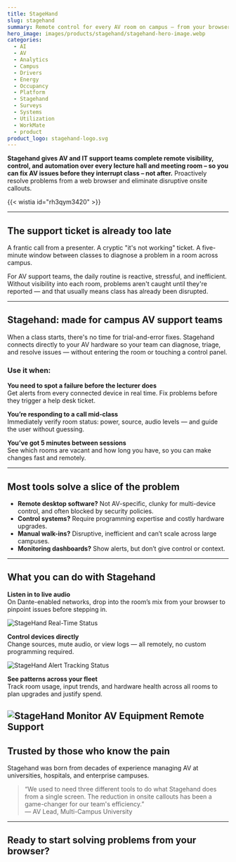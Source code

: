 ```yaml
---
title: StageHand
slug: stagehand
summary: Remote control for every AV room on campus — from your browser
hero_image: images/products/stagehand/stagehand-hero-image.webp
categories:
  - AI
  - AV
  - Analytics
  - Campus
  - Drivers
  - Energy
  - Occupancy
  - Platform
  - Stagehand
  - Surveys
  - Systems
  - Utilization
  - WorkMate
  - product
product_logo: stagehand-logo.svg
---
```


**Stagehand gives AV and IT support teams complete remote visibility, control, and automation over every lecture hall and meeting room – so you can fix AV issues before they interrupt class – not after.** Proactively resolve problems from a web browser and eliminate disruptive onsite callouts.

{{< wistia id="rh3qym3420" >}}

---

## The support ticket is already too late

A frantic call from a presenter. A cryptic "it's not working" ticket. A five-minute window between classes to diagnose a problem in a room across campus. 

For AV support teams, the daily routine is reactive, stressful, and inefficient. Without visibility into each room, problems aren't caught until they're reported — and that usually means class has already been disrupted.

---

## Stagehand: made for campus AV support teams

When a class starts, there's no time for trial-and-error fixes. Stagehand connects directly to your AV hardware so your team can diagnose, triage, and resolve issues — without entering the room or touching a control panel.

### Use it when:

**You need to spot a failure before the lecturer does**  
Get alerts from every connected device in real time. Fix problems before they trigger a help desk ticket.

**You’re responding to a call mid-class**  
Immediately verify room status: power, source, audio levels — and guide the user without guessing.

**You’ve got 5 minutes between sessions**  
See which rooms are vacant and how long you have, so you can make changes fast and remotely.

---
## Most tools solve a slice of the problem

- **Remote desktop software?** Not AV-specific, clunky for multi-device control, and often blocked by security policies.  
- **Control systems?** Require programming expertise and costly hardware upgrades.  
- **Manual walk-ins?** Disruptive, inefficient and can’t scale across large campuses.  
- **Monitoring dashboards?** Show alerts, but don’t give control or context.

---
## What you can do with Stagehand

**Listen in to live audio**  
On Dante-enabled networks, drop into the room’s mix from your browser to pinpoint issues before stepping in.

![StageHand Real-Time Status](/images/products/stagehand/stagehand-monitor-rooms.avif)

**Control devices directly**  
Change sources, mute audio, or view logs — all remotely, no custom programming required.

![StageHand Alert Tracking Status](/images/products/stagehand/stagehand-alerts-track-status.avif)

**See patterns across your fleet**  
Track room usage, input trends, and hardware health across all rooms to plan upgrades and justify spend.

![StageHand Monitor AV Equipment Remote Support](/images/products/stagehand/stagehand-monitor-details.avif)
---

## Trusted by those who know the pain

Stagehand was born from decades of experience managing AV at universities, hospitals, and enterprise campuses.

> “We used to need three different tools to do what Stagehand does from a single screen. The reduction in onsite callouts has been a game-changer for our team's efficiency.”  
> — AV Lead, Multi-Campus University

---

## Ready to start solving problems from your browser?